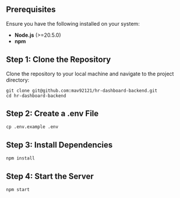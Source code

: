 ## Prerequisites

Ensure you have the following installed on your system:

- **Node.js** (>=20.5.0)
- **npm**

## Step 1: Clone the Repository

Clone the repository to your local machine and navigate to the project directory:

```
git clone git@github.com:mav92121/hr-dashboard-backend.git
cd hr-dashboard-backend
```
## Step 2: Create a .env File
```
cp .env.example .env
```

## Step 3: Install Dependencies
```
npm install
```

## Step 4: Start the Server
```
npm start
```
